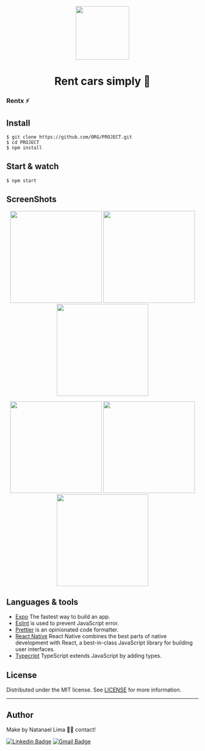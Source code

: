 <p align='center'>
  <img src='https://user-images.githubusercontent.com/52014318/120644133-5efb8580-c44d-11eb-87b1-f908f7932c77.png' width='140' />
  <h1 align='center'> Rent cars simply 🚗 </h1>
</p>


### Rentx ⚡

## Install

    $ git clone https://github.com/ORG/PROJECT.git
    $ cd PROJECT
    $ npm install

## Start & watch

    $ npm start

## ScreenShots

<p align='center'>
<img src='https://user-images.githubusercontent.com/52014318/120896037-13381000-c5f6-11eb-9354-9a3a365f1a94.png' width='240' />
<img src='https://user-images.githubusercontent.com/52014318/120896040-1501d380-c5f6-11eb-856f-373cbafa4bdc.png' width='240' />
<img src='https://user-images.githubusercontent.com/52014318/120896042-159a6a00-c5f6-11eb-811c-12e85d804570.png' width='240' />
</p>

<p align='center'>
<img src='https://user-images.githubusercontent.com/52014318/120896044-16330080-c5f6-11eb-9ce0-e6e617f075af.png' width='240' />
<img src='https://user-images.githubusercontent.com/52014318/120896046-16cb9700-c5f6-11eb-9d1d-991acbba3b58.png' width='240' />
<img src='https://user-images.githubusercontent.com/52014318/120896047-17642d80-c5f6-11eb-8840-28031d8bdc3e.png' width='240' />
</p>

## Languages & tools

- [Expo](https://expo.io/) The fastest way to build an app.
- [Eslint](https://eslint.org/) is used to prevent JavaScript error.
- [Prettier](https://prettier.io/docs/en/index.html) is an opinionated code formatter.
- [React Native](https://reactnative.dev/) React Native combines the best parts of native development with React, a best-in-class JavaScript library for building user interfaces.
- [Typecript](https://www.typescriptlang.org/) TypeScript extends JavaScript by adding types.

## License

Distributed under the MIT license. See [LICENSE](LICENSE) for more information.

---

## Author

Make by Natanael Lima 👋🏽 contact!

[![Linkedin Badge](https://img.shields.io/badge/-Natanelvich-blue?style=flat-square&logo=Linkedin&logoColor=white&link=https://www.linkedin.com/in/natanaelvich/)](https://www.linkedin.com/in/natanaelvich/)
[![Gmail Badge](https://img.shields.io/badge/-taelima1997@gmail.com-red?style=flat-square&link=mailto:taelima1997@gmail.com)](mailto:taelima1997@gmail.com)
